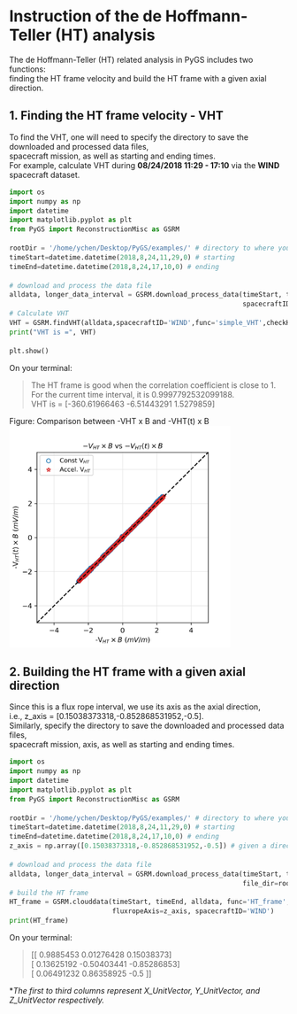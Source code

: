 # Instruction of the de Hoffmann-Teller (HT) analysis
The de Hoffmann-Teller (HT) related analysis in PyGS includes two functions:     
finding the HT frame velocity and build the HT frame with a given axial direction.     


## 1. Finding the HT frame velocity - VHT
To find the VHT, one will need to specify the directory to save the downloaded and processed data files,    
spacecraft mission, as well as starting and ending times.    
For example, calculate VHT during **08/24/2018 11:29 - 17:10** via the **WIND** spacecraft dataset.    

```python
import os
import numpy as np
import datetime
import matplotlib.pyplot as plt
from PyGS import ReconstructionMisc as GSRM
     
rootDir = '/home/ychen/Desktop/PyGS/examples/' # directory to where you examples folder
timeStart=datetime.datetime(2018,8,24,11,29,0) # starting
timeEnd=datetime.datetime(2018,8,24,17,10,0) # ending
    
# download and process the data file
alldata, longer_data_interval = GSRM.download_process_data(timeStart, timeEnd, file_dir=rootDir,
                                                           spacecraftID='WIND', func='simple_VHT') 
# Calculate VHT
VHT = GSRM.findVHT(alldata,spacecraftID='WIND',func='simple_VHT',checkHT=True)
print("VHT is =", VHT)

plt.show()
```
On your terminal: 
> The HT frame is good when the correlation coefficient is close to 1.    
> For the current time interval, it is 0.9997792532099188.     
> VHT is = [-360.61966463   -6.51443291    1.5279859]

Figure: Comparison between -VHT x B and -VHT(t) x B    
<img width="400" src="https://github.com/PyGSDR/PyGS/raw/main/example_figures/second_round_checkHT.png">


## 2. Building the HT frame with a given axial direction
Since this is a flux rope interval, we use its axis as the axial direction,    
i.e., z_axis = [0.15038373318,-0.852868531952,-0.5].    
Similarly, specify the directory to save the downloaded and processed data files,     
spacecraft mission, axis, as well as starting and ending times.    
```python
import os
import numpy as np
import datetime
import matplotlib.pyplot as plt
from PyGS import ReconstructionMisc as GSRM

rootDir = '/home/ychen/Desktop/PyGS/examples/' # directory to where you examples folder
timeStart=datetime.datetime(2018,8,24,11,29,0) # starting   
timeEnd=datetime.datetime(2018,8,24,17,10,0) # ending    
z_axis = np.array([0.15038373318,-0.852868531952,-0.5]) # given a direction    

# download and process the data file
alldata, longer_data_interval = GSRM.download_process_data(timeStart, timeEnd,
                                                           file_dir=rootDir, spacecraftID='WIND')
# build the HT frame
HT_frame = GSRM.clouddata(timeStart, timeEnd, alldata, func='HT_frame', 
                          fluxropeAxis=z_axis, spacecraftID='WIND')
print(HT_frame)

```
On your terminal:   
> [[ 0.9885453   0.01276428  0.15038373]    
 [ 0.13625192 -0.50403441 -0.85286853]    
 [ 0.06491232  0.86358925 -0.5       ]]    

**The first to third columns represent X_UnitVector, Y_UnitVector, and Z_UnitVector respectively.*
